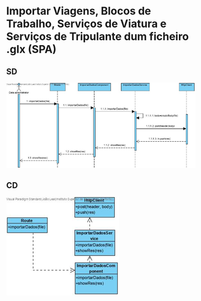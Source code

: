 # Importar Viagens, Blocos de Trabalho, Serviços de Viatura e Serviços de Tripulante dum ficheiro .glx (SPA)

## SD

![importardadosSPAsd](importarDadosSPAsd.jpg)

## CD

![importardadosSPAcd](importarDadosSPAcd.jpg)